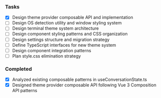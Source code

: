 ### Tasks
- [x] Design theme provider composable API and implementation
- [ ] Design OS detection utility and window styling system
- [ ] Design terminal theme system architecture
- [ ] Design component styling patterns and CSS organization
- [ ] Design settings structure and migration strategy
- [ ] Define TypeScript interfaces for new theme system
- [ ] Design component integration patterns
- [ ] Plan style.css elimination strategy

### Completed
- [x] Analyzed existing composable patterns in useConversationState.ts
- [x] Designed theme provider composable API following Vue 3 Composition API patterns
